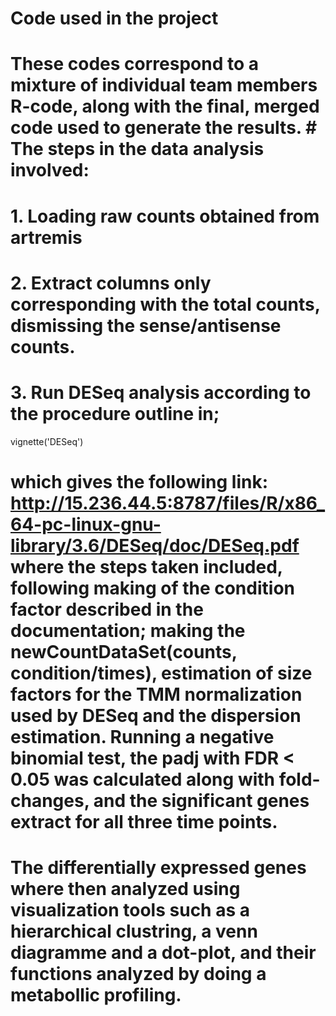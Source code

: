 # Code used in the project
# These codes correspond to a mixture of individual team members R-code, along with the final, merged code used to generate the results. # The steps in the data analysis involved:
# 1. Loading raw counts obtained from artremis
# 2. Extract columns only corresponding with the total counts, dismissing the sense/antisense counts.
# 3. Run DESeq analysis according to the procedure outline in;

vignette('DESeq')

# which gives the following link: http://15.236.44.5:8787/files/R/x86_64-pc-linux-gnu-library/3.6/DESeq/doc/DESeq.pdf where the steps taken included, following making of the condition factor described in the documentation; making the newCountDataSet(counts, condition/times), estimation of size factors for the TMM normalization used by DESeq and the dispersion estimation. Running a negative binomial test, the padj with FDR < 0.05 was calculated along with fold-changes, and the significant genes extract for all three time points. 

# The differentially expressed genes where then analyzed using visualization tools such as a hierarchical clustring, a venn diagramme and a dot-plot, and their functions analyzed by doing a metabollic profiling.

